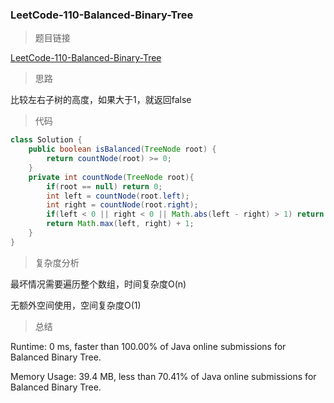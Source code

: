 ### LeetCode-110-Balanced-Binary-Tree

> 题目链接

[LeetCode-110-Balanced-Binary-Tree](https://leetcode.com/problems/balanced-binary-tree/)

> 思路

比较左右子树的高度，如果大于1，就返回false

> 代码

```java
class Solution {
    public boolean isBalanced(TreeNode root) {
        return countNode(root) >= 0;
    }
    private int countNode(TreeNode root){
        if(root == null) return 0;
        int left = countNode(root.left);
        int right = countNode(root.right);
        if(left < 0 || right < 0 || Math.abs(left - right) > 1) return -1;
        return Math.max(left, right) + 1;
    }
}
```

> 复杂度分析

最坏情况需要遍历整个数组，时间复杂度O(n)

无额外空间使用，空间复杂度O(1)

> 总结

Runtime: 0 ms, faster than 100.00% of Java online submissions for Balanced Binary Tree.

Memory Usage: 39.4 MB, less than 70.41% of Java online submissions for Balanced Binary Tree.
